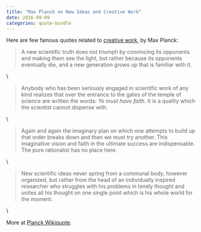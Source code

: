 ```yaml
---
title: "Max Planck on New Ideas and Creative Work"
date: 2016-09-09
categories: quote-bundle
---
```


Here are few famous quotes related to [creative work](https://bart747.github.io/process/), by Max Planck:

> A new scientific truth does not triumph by convincing
its opponents and making them see the light,
but rather because its opponents eventually die,
and a new generation grows up that is familiar with it.

<!--more-->
\

> Anybody who has been seriously engaged in scientific work
of any kind realizes that over the entrance to the gates of the temple of
science are written the words: *Ye must have faith*.
It is a quality which the scientist cannot dispense with.

\

> Again and again the imaginary plan on which one attempts to build up
that order breaks down and then we must try another.
This imaginative vision and faith in the ultimate success
are indispensable.
The pure rationalist has no place here.

\

> New scientific ideas never spring from a communal body,
however organized, but rather from the head of an individually
inspired researcher who struggles with his problems in lonely
thought and unites all his thought on one single point which is
his whole world for the moment.

\

More at [Planck Wikiquote](https://en.wikiquote.org/wiki/Max_Planck).